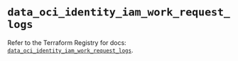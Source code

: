 # `data_oci_identity_iam_work_request_logs`

Refer to the Terraform Registry for docs: [`data_oci_identity_iam_work_request_logs`](https://registry.terraform.io/providers/hashicorp/oci/7.19.0/docs/data-sources/identity_iam_work_request_logs).

